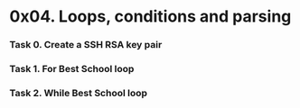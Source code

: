 # 0x04. Loops, conditions and parsing

### Task 0. Create a SSH RSA key pair

### Task 1. For Best School loop

### Task 2. While Best School loop
